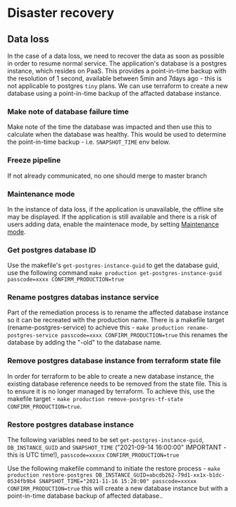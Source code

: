 # Disaster recovery

## Data loss

In the case of a data loss, we need to recover the data as soon as possible in order to resume normal service.
The application's database is a postgres instance, which resides on PaaS. This provides a point-in-time backup with
the resolution of 1 second, available between 5min and 7days ago - this is not applicable to postgres `tiny` plans. We can use
terraform to create a new database using a point-in-time backup of the affacted database instance.

### Make note of database failure time

Make note of the time the database was impacted and then use this to calculate when the database was healthy. This would be used to
determine the point-in-time backup - i.e. `SNAPSHOT_TIME` env below.

### Freeze pipeline

If not already communicated, no one should merge to master branch

### Maintenance mode

In the instance of data loss, if the application is unavailable, the offline site may be displayed.
If the application is still available and there is a risk of users adding data, enable the maintenace mode, by setting [Maintenance mode](maintenance-mode.md).

### Get postgres database ID

Use the makefile's `get-postgres-instance-guid` to get the database guid, use the following command ```make production get-postgres-instance-guid passcode=xxxx CONFIRM_PRODUCTION=true```


### Rename postgres databas instance service

Part of the remediation process is to rename the affected database instance so it can be recreated with the production name. There is a makefile target (rename-postgres-service)
to achieve this - ```make production rename-postgres-service passcode=xxxx CONFIRM_PRODUCTION=true``` this renames the database by adding the "-old"
to the database name.

### Remove postgres database instance from terraform state file

In order for terraform to be able to create a new database instance, the existing database reference needs to be removed from the state file. This is to ensure it is no longer managed by terraform. To achieve this, use the makefile target - ```make production remove-postgres-tf-state CONFIRM_PRODUCTION=true```.

### Restore postgres database instance

The following variables need to be set `get-postgres-instance-guid`, `DB_INSTANCE_GUID` and `SNAPSHOT_TIME` ("2021-09-14 16:00:00" IMPORTANT - this is UTC time!), `passcode=xxxxx` `CONFIRM_PRODUCTION=true`

 Use the following makefile command to initiate the restore process - ```make production restore-postgres DB_INSTANCE_GUID=abcdb262-79d1-xx1x-b1dc-0534fb9b4 SNAPSHOT_TIME="2021-11-16 15:20:00" passcode=xxxxx CONFIRM_PRODUCTION=true``` this will create a new database instance but with a point-in-time database backup of affected database..
